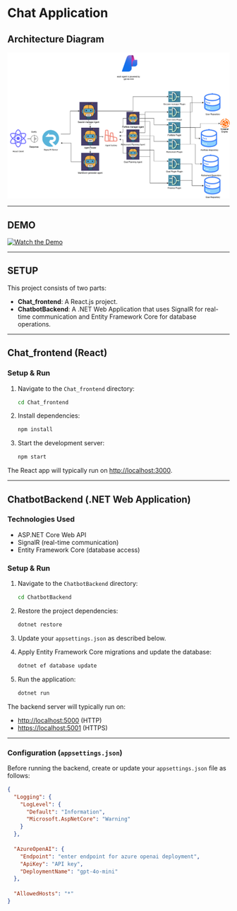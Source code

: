 # Chat Application

## Architecture Diagram

![Architecture Diagram](./architecture.png)

---

## DEMO

[![Watch the Demo](https://img.youtube.com/vi/X02VpDgd2Pk/maxresdefault.jpg)](https://youtu.be/X02VpDgd2Pk)

---

## SETUP

This project consists of two parts:
- **Chat_frontend**: A React.js project.
- **ChatbotBackend**: A .NET Web Application that uses SignalR for real-time communication and Entity Framework Core for database operations.

---

## Chat_frontend (React)

### Setup & Run

1. Navigate to the `Chat_frontend` directory:

    ```bash
    cd Chat_frontend
    ```

2. Install dependencies:

    ```bash
    npm install
    ```

3. Start the development server:

    ```bash
    npm start
    ```

The React app will typically run on [http://localhost:3000](http://localhost:3000).

---

## ChatbotBackend (.NET Web Application)

### Technologies Used

- ASP.NET Core Web API
- SignalR (real-time communication)
- Entity Framework Core (database access)

### Setup & Run

1. Navigate to the `ChatbotBackend` directory:

    ```bash
    cd ChatbotBackend
    ```

2. Restore the project dependencies:

    ```bash
    dotnet restore
    ```

3. Update your `appsettings.json` as described below.

4. Apply Entity Framework Core migrations and update the database:

    ```bash
    dotnet ef database update
    ```

5. Run the application:

    ```bash
    dotnet run
    ```

The backend server will typically run on:
- [http://localhost:5000](http://localhost:5000) (HTTP)
- [https://localhost:5001](https://localhost:5001) (HTTPS)

---

### Configuration (`appsettings.json`)

Before running the backend, create or update your `appsettings.json` file as follows:

```json
{
  "Logging": {
    "LogLevel": {
      "Default": "Information",
      "Microsoft.AspNetCore": "Warning"
    }
  },

  "AzureOpenAI": {
    "Endpoint": "enter endpoint for azure openai deployment",
    "ApiKey": "API key",
    "DeploymentName": "gpt-4o-mini"
  },
  
  "AllowedHosts": "*"
}
